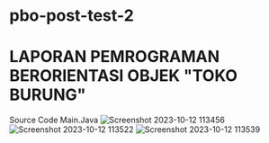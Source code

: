 # pbo-post-test-2
# LAPORAN PEMROGRAMAN BERORIENTASI OBJEK "TOKO BURUNG"

Source Code Main.Java
![Screenshot 2023-10-12 113456](https://github.com/Anza2222/pbo-post-test-2/assets/115331048/6bad59d6-52d6-4010-8961-f92b2e402ced)
![Screenshot 2023-10-12 113522](https://github.com/Anza2222/pbo-post-test-2/assets/115331048/3c0e4adb-04ef-465a-98fe-d8bd2872616b)
![Screenshot 2023-10-12 113539](https://github.com/Anza2222/pbo-post-test-2/assets/115331048/43b96748-e6b2-44c5-8a75-be6c22250743)
